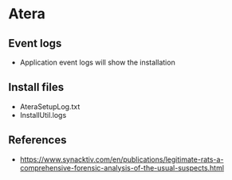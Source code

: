 # Atera 

## Event logs

* Application event logs will show the installation

## Install files

* AteraSetupLog.txt
* InstallUtil.logs

## References

* https://www.synacktiv.com/en/publications/legitimate-rats-a-comprehensive-forensic-analysis-of-the-usual-suspects.html
